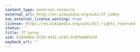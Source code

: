 ```yaml
---
content_type: external-resource
external_url: http://en.wikipedia.org/wiki/JT_LeRoy
has_external_license_warning: true
license: https://en.wikipedia.org/wiki/All_rights_reserved
status: ''
title: JT Leroy
uid: 018249be-5f2d-4931-a743-2c9fb0d0fe7d
wayback_url: ''
---
```

